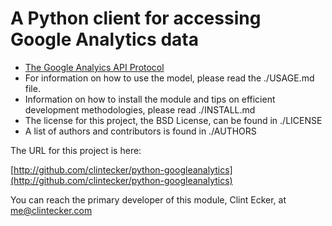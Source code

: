 A Python client for accessing Google Analytics data
===================================================

  * [The Google Analyics API Protocol](http://code.google.com/apis/analytics/docs/gdata/gdataDeveloperGuide.html)
  * For information on how to use the model, please read the ./USAGE.md file.
  * Information on how to install the module and tips on efficient development methodologies, please read ./INSTALL.md
  * The license for this project, the BSD License, can be found in ./LICENSE
  * A list of authors and contributors is found in ./AUTHORS

The URL for this project is here: 

[http://github.com/clintecker/python-googleanalytics](http://github.com/clintecker/python-googleanalytics)

You can reach the primary developer of this module, Clint Ecker, at [me@clintecker.com](mailto://me@clintecker.com)